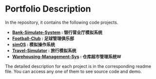 # Portfolio Description
In the repository, it contains the following code projects.
- **[Bank-Simulate-System](https://github.com/RobinSetsuna/Portfolio/tree/master/Bank-Simulate-System) : 银行营业厅模拟系统**
- **[Football-Club](https://github.com/RobinSetsuna/Portfolio/tree/master/Football-Club) : 足球管理俱乐部**
- **[simOS](https://github.com/RobinSetsuna/Portfolio/tree/master/SimOS) : 模拟操作系统**
- **[Travel-Simulator](https://github.com/RobinSetsuna/Portfolio/tree/master/Travel-Simulator) : 旅行模拟系统**
- **[Warehousing-Management-Sys](https://github.com/RobinSetsuna/Portfolio/tree/master/Warehousing-Management-Sys) : 仓库超市管理系统W**

The detailed description for each project is in the corresponding readme file. You can access any one of them to see source code and demo.
